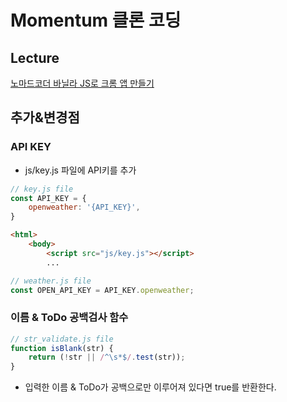 # Momentum 클론 코딩

## Lecture

[노마드코더 바닐라 JS로 크롬 앱 만들기](https://nomadcoders.co/javascript-for-beginners)

## 추가&변경점

### API KEY

+ js/key.js 파일에 API키를 추가

```js
// key.js file
const API_KEY = {
    openweather: '{API_KEY}',
}
```

```html
<html>
    <body>
        <script src="js/key.js"></script>
        ...
```

```js
// weather.js file
const OPEN_API_KEY = API_KEY.openweather;
```

### 이름 & ToDo 공백검사 함수

```js
// str_validate.js file
function isBlank(str) {
    return (!str || /^\s*$/.test(str));
}
```

+ 입력한 이름 & ToDo가 공백으로만 이루어져 있다면 true를 반환한다.